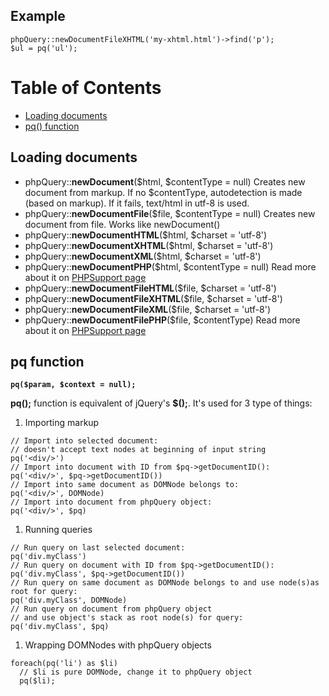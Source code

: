 Example
-------

``` {.prettyprint}
phpQuery::newDocumentFileXHTML('my-xhtml.html')->find('p');
$ul = pq('ul');
```

Table of Contents
=================

-   [Loading documents](#Loading_documents)
-   [pq() function](#pq_function)

Loading documents
-----------------

-   phpQuery::**newDocument**(\$html, \$contentType = null) Creates new
    document from markup. If no \$contentType, autodetection is made
    (based on markup). If it fails, text/html in utf-8 is used.
-   phpQuery::**newDocumentFile**(\$file, \$contentType = null) Creates
    new document from file. Works like newDocument()
-   phpQuery::**newDocumentHTML**(\$html, \$charset = 'utf-8')
-   phpQuery::**newDocumentXHTML**(\$html, \$charset = 'utf-8')
-   phpQuery::**newDocumentXML**(\$html, \$charset = 'utf-8')
-   phpQuery::**newDocumentPHP**(\$html, \$contentType = null) Read more
    about it on [PHPSupport
    page](http://code.google.com/p/phpquery/wiki/PHPSupport)
-   phpQuery::**newDocumentFileHTML**(\$file, \$charset = 'utf-8')
-   phpQuery::**newDocumentFileXHTML**(\$file, \$charset = 'utf-8')
-   phpQuery::**newDocumentFileXML**(\$file, \$charset = 'utf-8')
-   phpQuery::**newDocumentFilePHP**(\$file, \$contentType) Read more
    about it on [PHPSupport
    page](http://code.google.com/p/phpquery/wiki/PHPSupport)

pq function
-----------

**`pq($param, $context = null);`**

**pq();** function is equivalent of jQuery's **\$();**. It's used for 3
type of things:

1.  Importing markup

``` {.prettyprint}
// Import into selected document:
// doesn't accept text nodes at beginning of input string
pq('<div/>')
// Import into document with ID from $pq->getDocumentID():
pq('<div/>', $pq->getDocumentID())
// Import into same document as DOMNode belongs to:
pq('<div/>', DOMNode)
// Import into document from phpQuery object:
pq('<div/>', $pq)
```

1.  Running queries

``` {.prettyprint}
// Run query on last selected document:
pq('div.myClass')
// Run query on document with ID from $pq->getDocumentID():
pq('div.myClass', $pq->getDocumentID())
// Run query on same document as DOMNode belongs to and use node(s)as root for query:
pq('div.myClass', DOMNode)
// Run query on document from phpQuery object 
// and use object's stack as root node(s) for query:
pq('div.myClass', $pq)
```

1.  Wrapping DOMNodes with phpQuery objects

``` {.prettyprint}
foreach(pq('li') as $li)
  // $li is pure DOMNode, change it to phpQuery object
  pq($li);
```


